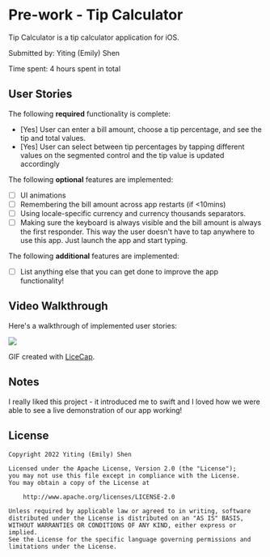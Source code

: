 # Pre-work - Tip Calculator

Tip Calculator is a tip calculator application for iOS.

Submitted by: Yiting (Emily) Shen

Time spent: 4 hours spent in total

## User Stories

The following **required** functionality is complete:

* [Yes] User can enter a bill amount, choose a tip percentage, and see the tip and total values.
* [Yes] User can select between tip percentages by tapping different values on the segmented control and the tip value is updated accordingly

The following **optional** features are implemented:

* [ ] UI animations
* [ ] Remembering the bill amount across app restarts (if <10mins)
* [ ] Using locale-specific currency and currency thousands separators.
* [ ] Making sure the keyboard is always visible and the bill amount is always the first responder. This way the user doesn't have to tap anywhere to use this app. Just launch the app and start typing.

The following **additional** features are implemented:

- [ ] List anything else that you can get done to improve the app functionality!

## Video Walkthrough

Here's a walkthrough of implemented user stories:

![](https://i.imgur.com/R9g1Blr.gif)

GIF created with [LiceCap](http://www.cockos.com/licecap/).

## Notes

I really liked this project - it introduced me to swift and I loved how we were able to see a live demonstration of our app working!

## License

    Copyright 2022 Yiting (Emily) Shen

    Licensed under the Apache License, Version 2.0 (the "License");
    you may not use this file except in compliance with the License.
    You may obtain a copy of the License at

        http://www.apache.org/licenses/LICENSE-2.0

    Unless required by applicable law or agreed to in writing, software
    distributed under the License is distributed on an "AS IS" BASIS,
    WITHOUT WARRANTIES OR CONDITIONS OF ANY KIND, either express or implied.
    See the License for the specific language governing permissions and
    limitations under the License.
